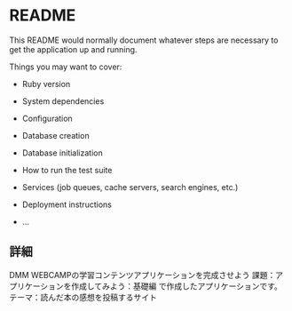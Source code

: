 # README

This README would normally document whatever steps are necessary to get the
application up and running.

Things you may want to cover:

* Ruby version

* System dependencies

* Configuration

* Database creation

* Database initialization

* How to run the test suite

* Services (job queues, cache servers, search engines, etc.)

* Deployment instructions

* ...
## 詳細
DMM WEBCAMPの学習コンテンツアプリケーションを完成させよう 課題：アプリケーションを作成してみよう：基礎編 で作成したアプリケーションです。<br>
テーマ：読んだ本の感想を投稿するサイト
